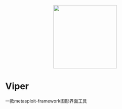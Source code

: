 <p align="center">
    <img width="200" src="https://github.com/FunnyWolf/Viper/blob/master/logo.svg" />
</p>

# Viper
一款metasploit-framework图形界面工具
